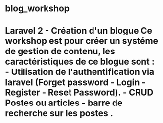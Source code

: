 # blog_workshop
# Laravel 2 - Création d'un blogue    Ce workshop est pour créer un  systéme de gestion de contenu, les caractéristiques de ce blogue sont : - Utilisation de l'authentification via laravel (Forget password - Login - Register - Reset Password). - CRUD Postes ou articles - barre de recherche sur les postes .
